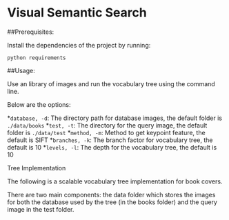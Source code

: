 # Visual Semantic Search 

##Prerequisites:

Install the dependencies of the project by running:

```
python requirements
```

##Usage:

Use an library of images and run the vocabulary tree using the command line.

Below are the options:

*``` database, -d ```: The directory path for database images, the default folder is ``` ./data/books ```
*``` test, -t ```: The directory for the query image, the default folder is ``` ./data/test ```
*``` method, -m ```: Method to get keypoint feature, the default is SIFT 
*``` branches, -k ```: The branch factor for vocabulary tree, the default is 10
*``` levels, -l ```: The depth for the vocabulary tree, the default is 10


Tree Implementation 

The following is a scalable vocabulary tree implementation for book covers.

There are two main components: the data folder which stores the images for both the database used by the tree (in the books folder) and the query image in
the test folder.

